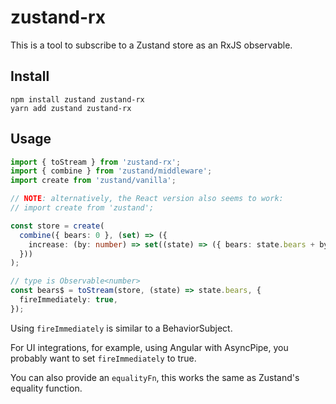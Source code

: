 # zustand-rx

This is a tool to subscribe to a Zustand store as an RxJS observable.

## Install

```
npm install zustand zustand-rx
yarn add zustand zustand-rx
```

## Usage

```ts
import { toStream } from 'zustand-rx';
import { combine } from 'zustand/middleware';
import create from 'zustand/vanilla';

// NOTE: alternatively, the React version also seems to work:
// import create from 'zustand';

const store = create(
  combine({ bears: 0 }, (set) => ({
    increase: (by: number) => set((state) => ({ bears: state.bears + by })),
  }))
);

// type is Observable<number>
const bears$ = toStream(store, (state) => state.bears, {
  fireImmediately: true,
});
```

Using `fireImmediately` is similar to a BehaviorSubject.

For UI integrations, for example, using Angular with AsyncPipe, you probably
want to set `fireImmediately` to true.

You can also provide an `equalityFn`, this works the same as Zustand's equality
function.
